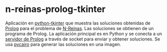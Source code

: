 # n-reinas-prolog-tkinter

Aplicación en [python-tkinter](https://docs.python.org/3/library/tkinter.html) que muestra las soluciones obtenidas de [Prolog](https://www.swi-prolog.org/) para el problema de [N-Reinas](https://es.wikipedia.org/wiki/Problema_de_las_ocho_reinas).
Las soluciones se obtienen de un programa de Prolog.
La aplicación principal es en Python y se conecta a un [servidor de Prolog](https://www.swi-prolog.org/pldoc/man?section=socket) a través de socket para enviar y obtener soluciones.
Se usa [pycairo](https://pycairo.readthedocs.io/en/latest/) para generar las soluciones en una imagen.

